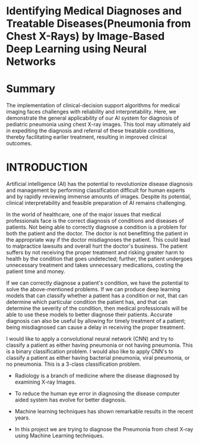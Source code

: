 # Identifying Medical Diagnoses and Treatable Diseases(Pneumonia from Chest X-Rays) by Image-Based Deep Learning using Neural Networks

# Summary
The implementation of clinical-decision support algorithms for medical imaging faces challenges with reliability and interpretability. Here, we demonstrate the general applicability of our AI system for diagnosis of pediatric pneumonia using chest X-ray images. This tool may ultimately aid in expediting the diagnosis and referral of these treatable conditions, thereby facilitating earlier treatment, resulting in improved clinical outcomes.

# INTRODUCTION
Artificial intelligence (AI) has the potential to revolutionize disease diagnosis and management by performing classification difficult for human experts and by rapidly reviewing immense amounts of images. Despite its potential, clinical interpretability and feasible preparation of AI remains challenging.

In the world of healthcare, one of the major issues that medical professionals face is the correct diagnosis of conditions and diseases of patients. Not being able to correctly diagnose a condition is a problem for both the patient and the doctor. The doctor is not benefitting the patient in the appropriate way if the doctor misdiagnoses the patient. This could lead to malpractice lawsuits and overall hurt the doctor's business. The patient suffers by not receiving the proper treatment and risking greater harm to health by the condition that goes undetected; further, the patient undergoes unnecessary treatment and takes unnecessary medications, costing the patient time and money.

If we can correctly diagnose a patient's condition, we have the potential to solve the above-mentioned problems. If we can produce deep learning models that can classify whether a patient has a condition or not, that can determine which particular condition the patient has, and that can determine the severity of the condition, then medical professionals will be able to use these models to better diagnose their patients. Accurate diagnosis can also be useful by allowing for timely treatment of a patient; being misdiagnosed can cause a delay in receiving the proper treatment.

I would like to apply a convolutional neural network (CNN) and try to classify a patient as either having pneumonia or not having pneumonia. This is a binary classification problem. I would also like to apply CNN's to classify a patient as either having bacterial pneumonia, viral pneumonia, or no pneumonia. This is a 3-class classification problem.

* Radiology is a branch of medicine where the disease diagnosed by examining X-ray Images.

* To reduce the human eye error in diagnosing the disease computer aided system has evolve for better diagnosis.

* Machine learning techniques has shown remarkable results in the recent years.

* In this project we are trying to diagnose the Pneumonia from chest X-ray using Machine Learning techniques.
